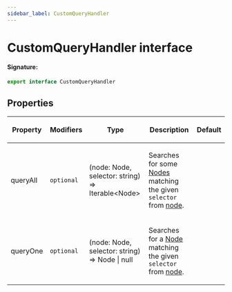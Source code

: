 ```yaml
---
sidebar_label: CustomQueryHandler
---
```


# CustomQueryHandler interface

#### Signature:

```typescript
export interface CustomQueryHandler
```

## Properties

<table><thead><tr><th>

Property

</th><th>

Modifiers

</th><th>

Type

</th><th>

Description

</th><th>

Default

</th></tr></thead>
<tbody><tr><td>

<span id="queryall">queryAll</span>

</td><td>

`optional`

</td><td>

(node: Node, selector: string) =&gt; Iterable&lt;Node&gt;

</td><td>

Searches for some [Nodes](https://developer.mozilla.org/en-US/docs/Web/API/Node) matching the given `selector` from [node](https://developer.mozilla.org/en-US/docs/Web/API/Node).

</td><td>

</td></tr>
<tr><td>

<span id="queryone">queryOne</span>

</td><td>

`optional`

</td><td>

(node: Node, selector: string) =&gt; Node \| null

</td><td>

Searches for a [Node](https://developer.mozilla.org/en-US/docs/Web/API/Node) matching the given `selector` from [node](https://developer.mozilla.org/en-US/docs/Web/API/Node).

</td><td>

</td></tr>
</tbody></table>
